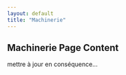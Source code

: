 ```yaml
---
layout: default
title: "Machinerie"
---
```

<h2>Machinerie Page Content</h2>
<p>mettre à jour en conséquence...</p>
